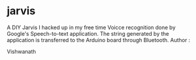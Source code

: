 # jarvis
A DIY Jarvis I hacked up in my free time
Voicce recognition done by Google's Speech-to-text application. The string generated by the application is transferred to the Arduino board through Bluetooth.
Author : 

Vishwanath

